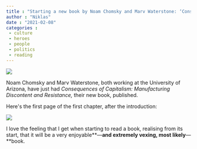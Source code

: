 ```yaml
---
title : "Starting a new book by Noam Chomsky and Marv Waterstone: ‘Consequences of Capitalism: Manufacturing Discontent and Resistance’"
author : "Niklas"
date : "2021-02-08"
categories : 
 - culture
 - heroes
 - people
 - politics
 - reading
---
```


![](https://niklasblog.com/wp-content/9781642592634_bad81.jpg)

Noam Chomsky and Marv Waterstone, both working at the University of Arizona, have just had _Consequences of Capitalism: Manufacturing Discontent and Resistance,_ their new book, published.

Here's the first page of the first chapter, after the introduction:

![](https://niklasblog.com/wp-content/chomsky202102.jpg)

I love the feeling that I get when starting to read a book, realising from its start, that it will be a very enjoyable**—**and extremely vexing, most likely**—**book.
